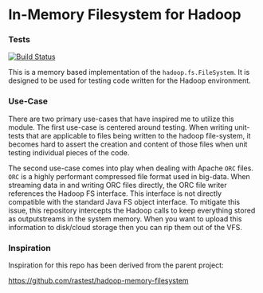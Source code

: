 In-Memory Filesystem for Hadoop
========================

### Tests

[![Build Status](https://travis-ci.org/Schachte/Memdoop.svg?branch=master)](https://travis-ci.org/Schachte/Memdoop)

This is a memory based implementation of the `hadoop.fs.FileSystem`. It is 
designed to be used for testing code written for the Hadoop environment. 

### Use-Case

There are two primary use-cases that have inspired me to utilize this module. The first use-case
is centered around testing. When writing unit-tests that are applicable to files being written
to the hadoop file-system, it becomes hard to assert the creation and content of those files
when unit testing individual pieces of the code.

The second use-case comes into play when dealing with Apache `ORC` files. `ORC` is a highly performant
compressed file format used in big-data. When streaming data in and writing ORC files directly,
the ORC file writer references the Hadoop FS interface. This interface is not directly compatible 
with the standard Java FS object interface. To mitigate this issue, this repository intercepts
the Hadoop calls to keep everything stored as outputstreams in the system memory. When you want
to upload this information to disk/cloud storage then you can rip them out of the VFS. 


### Inspiration

Inspiration for this repo has been derived from the parent project:

https://github.com/rastest/hadoop-memory-filesystem
